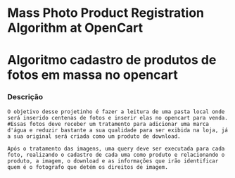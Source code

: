 # Mass Photo Product Registration Algorithm at OpenCart
# Algoritmo cadastro de produtos de fotos em massa no opencart

### Descrição
`O objetivo desse projetinho é fazer a leitura de uma pasta local onde será inserido centenas de fotos e inserir elas no opencart para venda. #Essas fotos deve receber um tratamento para adicionar uma marca d'água e reduzir bastante a sua qualidade para ser exibida na loja, já a sua original será criada como um produto de download.`


`Após o tratamento das imagens, uma query deve ser executada para cada foto, realizando o cadastro de cada uma como produto e relacionando o produto, a imagem, o download e as informações que irão identificar quem é o fotografo que detém os direitos de imagem.`
